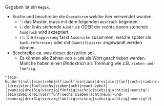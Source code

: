 ﻿Gegeben ist ein ``RegEx``.
* Suche und beschreibe die ``Operatoren`` welche hier verwendet wurden.
  * ``^``: das Muster, muss mit dem folgenden ``Ausdruck`` beginnen. 
  * ``|``: der links stehende ``Ausdruck`` ODER der rechts davon stehende ``Ausdruck`` wird akzeptiert.
  * ``()``: Die ``Gruppierung`` fasst ``Ausdrücke`` zusammen, welche später als ``back-references`` oder mit ``Quantifizierer`` angewandt werden können.
* Beschreibe ca. was dieser darstellen soll.
  * Es können alle Zahlen von ``0-100`` als Wort geschrieben werden. Manche haben einen *Bindestrich* als Trennung wie z.B. ``sieben-und-fünfzig``.

```rx
^(ein-hundert|null|eins|zehn|elf|zwölf|ein|zwei|drei|vier|fünf|sechs|sieben|acht|neun)|((drei|vier|fünf|sechs|sieben|acht|neun)-zehn)|(zwanzig|dreißig|vierzig|fünfzig|sechzig|siebzig|achtzig|neunzig)|((ein|zwei|drei|vier|fünf|sechs|sieben|acht|neun)-und-(zwanzig|dreißig|vierzig|fünfzig|sechzig|siebzig|achtzig|neunzig))$
```